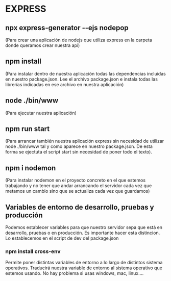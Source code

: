 # EXPRESS

## npx express-generator --ejs nodepop 

(Para crear una aplicación de nodejs que utiliza express en la carpeta donde queramos crear nuestra api)

 ## npm install

(Para instalar dentro de nuestra aplicación todas las dependencias incluidas en nuestro package.json. Lee el archivo package.json e instala todas las librerías indicadas en ese archivo en nuestra aplicación)

## node ./bin/www

(Para ejecutar nuestra aplicación)

 ## npm run start

  (Para arrancar también nuestra aplicación express sin necesidad de utilizar node ./bin/www tal y como aparece en nuestro package.json. De esta forma se ejectuta el script start sin necesidad de poner todo el texto).

 ## npm i nodemon

  (Para instalar nodemon en el proyecto concreto en el que estemos trabajando y no tener que andar arrancando el servidor cada vez que metamos un cambio sino que se actualiza cada vez que guardamos)

  ## Variables de entorno de desarrollo, pruebas y producción

  Podemos establecer variables para que nuestro servidor sepa que está en desarrollo, pruebas o en producción. Es importante hacer esta distincion. Lo establecemos en el script de dev del package.json

### npm install cross-env

Permite poner distintas variables de entorno a lo largo de distintos sistema operativos. Traducirá nuestra variable de entorno al sistema operativo que estemos usando. No hay problema si usas windows, mac, linux....





